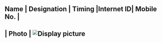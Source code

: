 ## **Name**  | Designation | Timing |Internet ID| Mobile No. |
   ##        | Photo | ![Display picture](Photos/ss.jpg) 


